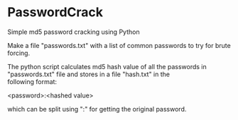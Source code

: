 # PasswordCrack

Simple md5 password cracking using Python

Make a file "passwords.txt" with a list of common passwords to try for brute forcing.

The python script calculates md5 hash value of all the passwords in "passwords.txt" file and stores in a file "hash.txt" in the  
following format:  

\<password\>:\<hashed value\>

which can be split using ":" for getting the original password.



